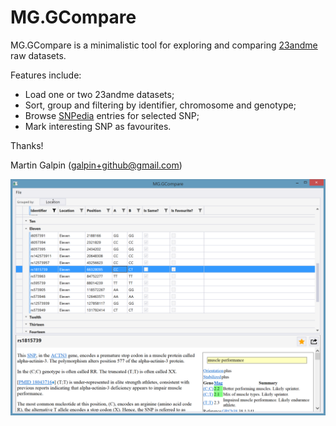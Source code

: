 # MG.GCompare

MG.GCompare is a minimalistic tool for exploring and comparing [23andme](http://www.23andme.com) raw datasets.

Features include:

* Load one or two 23andme datasets;
* Sort, group and filtering by identifier, chromosome and genotype;
* Browse [SNPedia](http://www.snpedia) entries for selected SNP;
* Mark interesting SNP as favourites.

Thanks!

Martin Galpin ([galpin+github@gmail.com](mailto:galpin+github@gmail.com))

![MG.GCompare](/screenshot.png?raw=true)
